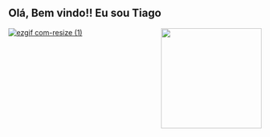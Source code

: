 ## Olá, Bem vindo!! Eu sou  Tiago 


<div>
<a href="https://github.com/TiagoX8/TiagoX8">
<img height="200em" img align="right" src="https://github-readme-stats.vercel.app/api/top-langs/?username=TiagoX8&layout=compact&langs_count=16&theme=midnight-purple"/>
</div>

![ezgif com-resize (1)](https://user-images.githubusercontent.com/114080034/226195238-7b050263-212e-4763-a4c9-6f002b8abc5c.gif)
